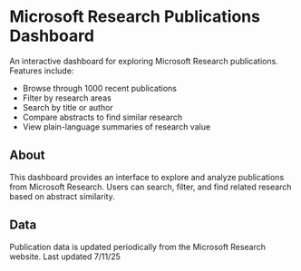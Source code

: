 # Microsoft Research Publications Dashboard

An interactive dashboard for exploring Microsoft Research publications. Features include:
- Browse through 1000 recent publications
- Filter by research areas
- Search by title or author
- Compare abstracts to find similar research
- View plain-language summaries of research value

## About
This dashboard provides an interface to explore and analyze publications from Microsoft Research. Users can search, filter, and find related research based on abstract similarity.

## Data
Publication data is updated periodically from the Microsoft Research website. Last updated 7/11/25
